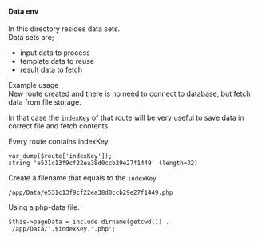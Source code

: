 #### Data env 
In this directory resides data sets.  
Data sets are;
 + input data to process
 + template data to reuse
 + result data to fetch
 
Example usage  
New route created and there is no need to connect to database, 
but fetch data from file storage.

In that case the `indexKey` of that route will be very useful
to save data in correct file and fetch contents.

Every route contains indexKey. 
```
var_dump($route['indexKey']);
string 'e531c13f9cf22ea38d0ccb29e27f1449' (length=32)
```

Create a filename that equals to the ```indexKey``` 
```
/app/Data/e531c13f9cf22ea38d0ccb29e27f1449.php
```
Using a php-data file.
```
$this->pageData = include dirname(getcwd()) . '/app/Data/'.$indexKey.'.php';
```
